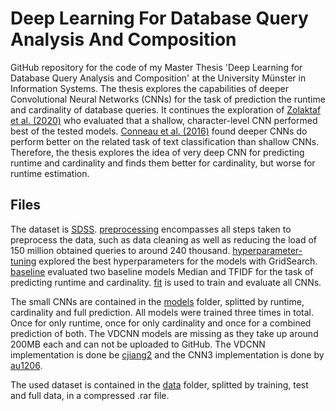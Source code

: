 # Deep Learning For Database Query Analysis And Composition
GitHub repository for the code of my Master Thesis 'Deep Learning for Database Query Analysis and Composition' at the University Münster in Information Systems. The thesis explores the capabilities of deeper Convolutional Neural Networks (CNNs) for the task of prediction the runtime and cardinality of database queries. It continues the exploration of [Zolaktaf et al. (2020)](https://dl.acm.org/doi/10.1145/3318464.3380602) who evaluated that a shallow, character-level CNN performed best of the tested models. [Conneau et al. (2016)](https://arxiv.org/abs/1606.01781) found deeper CNNs do perform better on the related task of text classification than shallow CNNs. Therefore, the thesis explores the idea of very deep CNN for predicting runtime and cardinality and finds them better for cardinality, but worse for runtime estimation.

## Files
The dataset is [SDSS](https://www.sdss.org/). [preprocessing](/preprocessing.ipynb) encompasses all steps taken to preprocess the data, such as data cleaning as well as reducing the load of 150 million obtained queries to around 240 thousand. [hyperparameter-tuning](/hyperparameter-tuning.ipynb) explored the best hyperparameters for the models with GridSearch. [baseline](/baseline.ipynb) evaluated two baseline models Median and TFIDF for the task of predicting runtime and cardinality. [fit](/fit.ipynb) is used to train and evaluate all CNNs.

The small CNNs are contained in the [models](/models) folder, splitted by runtime, cardinality and full prediction. All models were trained three times in total. Once for only runtime, once for only cardinality and once for a combined prediction of both. The VDCNN models are missing as they take up around 200MB each and can not be uploaded to GitHub. The VDCNN implementation is done be [cjiang2](https://github.com/cjiang2/VDCNN) and the CNN3 implementation is done by [au1206](https://github.com/au1206/Convolutional-Neural-Networks-for-Sentence-Classification/blob/master/cnn_sentence_classification.ipynb).

The used dataset is contained in the [data](/data) folder, splitted by training, test and full data, in a compressed .rar file.
